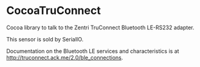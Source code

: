# CocoaTruConnect
Cocoa library to talk to the Zentri TruConnect Bluetooth LE-RS232 adapter.

This sensor is sold by SerialIO.

Documentation on the Bluetooth LE services and characteristics is at http://truconnect.ack.me/2.0/ble_connections.
